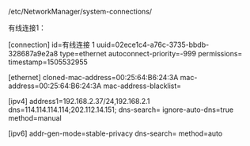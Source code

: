 /etc/NetworkManager/system-connections/

有线连接1：

[connection]
id=有线连接 1
uuid=02ece1c4-a76c-3735-bbdb-328687a9e2a8
type=ethernet
autoconnect-priority=-999
permissions=
timestamp=1505532955

[ethernet]
cloned-mac-address=00:25:64:B6:24:3A
mac-address=00:25:64:B6:24:3A
mac-address-blacklist=

[ipv4]
address1=192.168.2.37/24,192.168.2.1
dns=114.114.114.114;202.112.14.151;
dns-search=
ignore-auto-dns=true
method=manual

[ipv6]
addr-gen-mode=stable-privacy
dns-search=
method=auto
